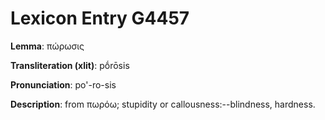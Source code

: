 # Lexicon Entry G4457

**Lemma**: πώρωσις

**Transliteration (xlit)**: pṓrōsis

**Pronunciation**: po'-ro-sis

**Description**:
from πωρόω; stupidity or callousness:--blindness, hardness.
